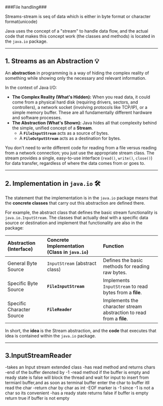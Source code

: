 ###File handling###

Streams-stream is seq of data which is either in byte format or character format(unicode)

Java uses the concept of a "stream" to handle data flow, and the actual code that makes this concept work (the classes and methods) is located in the `java.io` package.

---

## 1. Streams as an Abstraction 💡

An **abstraction** in programming is a way of hiding the complex reality of something while showing only the necessary and relevant information.

In the context of Java I/O:

* **The Complex Reality (What's Hidden):** When you read data, it could come from a physical hard disk (requiring drivers, sectors, and controllers), a network socket (involving protocols like TCP/IP), or a simple memory buffer. These are all fundamentally different hardware and software processes.
* **The Abstraction (What's Shown):** Java hides all that complexity behind the simple, unified concept of a **Stream**.
    * A **`FileInputStream`** acts as a source of bytes.
    * A **`FileOutputStream`** acts as a destination for bytes.

You don't need to write different code for reading from a file versus reading from a network connection; you just use the appropriate stream class. The stream provides a single, easy-to-use interface (`read()`, `write()`, `close()`) for data transfer, regardless of where the data comes from or goes to. 

---

## 2. Implementation in `java.io` 🛠️

The statement that the implementation is in the `java.io` package means that the **concrete classes** that carry out this abstraction are defined there.

For example, the abstract class that defines the basic stream functionality is `java.io.InputStream`. The classes that actually deal with a specific data source or destination and implement that functionality are also in the package:

| Abstraction (Interface) | Concrete Implementation (Class in `java.io`) | Function |
| :--- | :--- | :--- |
| General Byte Source | `InputStream` (abstract class) | Defines the basic methods for reading raw bytes. |
| Specific Byte Source | **`FileInputStream`** | Implements `InputStream` to read bytes from a **file**. |
| Specific Character Source | **`FileReader`** | Implements the character stream abstraction to read from a **file**. |

In short, the **idea** is the Stream abstraction, and the **code** that executes that idea is contained within the `java.io` package.



---
## 3.InputStreamReader

-takes an Input stream extended class
-has read method and returns chars
-end of the buffer denoted by -1
-read method if the buffer is empty and ready state is false will block the thread and wait for input to insert from termianl buffer,and as soon as terminal buffer enter the char to buffer itll read the char
-return char by char as int
-EOF marker is -1 since -1 is not a char so its convenient
-has a ready state returns false if buffer is empty return true if buffer is not empty
